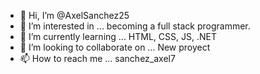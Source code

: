 - 👋 Hi, I’m @AxelSanchez25
- 👀 I’m interested in ... becoming a full stack programmer.
- 🌱 I’m currently learning ... HTML, CSS, JS, .NET
- 💞️ I’m looking to collaborate on ... New proyect
- 📫 How to reach me ... sanchez_axel7

<!---
AxelSanchez25/AxelSanchez25 is a ✨ special ✨ repository because its `README.md` (this file) appears on your GitHub profile.
You can click the Preview link to take a look at your changes.
--->
